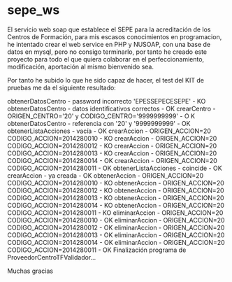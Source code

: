 # sepe_ws
El servicio web soap que establece el SEPE para la acreditación de los Centros de Formación, para mis escasos conocimientos en programacion, he intentado crear el web service en PHP y NUSOAP, con una base de datos en mysql, pero no consigo terminarlo, por tanto he creado este proyecto para todo el que quiera colaborar en el perfeccionamiento, modificación, aportación al mismo bienvenido sea. 

Por tanto he subido lo que he sido capaz de hacer, el test del KIT de pruebas me da el siguiente resultado:

obtenerDatosCentro     -     password incorrecto 'EPESSEPECESEPE'     -      KO
obtenerDatosCentro     -     datos identificativos correctos     -     OK
crearCentro     -     ORIGEN_CENTRO='20' y CODIGO_CENTRO='9999999999'    -     O
K
obtenerDatosCentro     -     referencia con '20' y '9999999999'    -     OK
obtenerListaAcciones     -     vacía     -     OK
crearAccion     -     ORIGEN_ACCION=20 CODIGO_ACCION=2014280010     -      KO
crearAccion     -     ORIGEN_ACCION=20 CODIGO_ACCION=2014280012     -      KO
crearAccion     -     ORIGEN_ACCION=20 CODIGO_ACCION=2014280013     -      KO
crearAccion     -     ORIGEN_ACCION=20 CODIGO_ACCION=2014280014     -     OK
crearAccion     -     ORIGEN_ACCION=20 CODIGO_ACCION=2014280011     -     OK
obtenerListaAcciones     -     coincide     -     OK
crearAccion     -     ya creada     -     OK
obtenerAccion     -     ORIGEN_ACCION=20 CODIGO_ACCION=2014280010     -      KO
obtenerAccion     -     ORIGEN_ACCION=20 CODIGO_ACCION=2014280012     -      KO
obtenerAccion     -     ORIGEN_ACCION=20 CODIGO_ACCION=2014280013     -      KO
obtenerAccion     -     ORIGEN_ACCION=20 CODIGO_ACCION=2014280014     -      KO
obtenerAccion     -     ORIGEN_ACCION=20 CODIGO_ACCION=2014280011     -      KO
eliminarAccion     -     ORIGEN_ACCION=20 CODIGO_ACCION=2014280010     -     OK
eliminarAccion     -     ORIGEN_ACCION=20 CODIGO_ACCION=2014280012     -     OK
eliminarAccion     -     ORIGEN_ACCION=20 CODIGO_ACCION=2014280013     -     OK
eliminarAccion     -     ORIGEN_ACCION=20 CODIGO_ACCION=2014280014     -     OK
eliminarAccion     -     ORIGEN_ACCION=20 CODIGO_ACCION=2014280011     -     OK
Finalización programa de ProveedorCentroTFValidador...

Muchas gracias 
